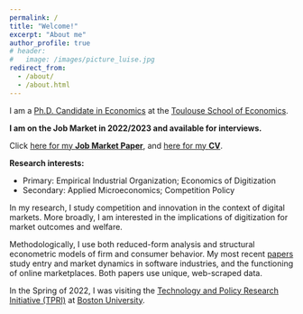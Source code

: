 ```yaml
---
permalink: /
title: "Welcome!"
excerpt: "About me"
author_profile: true
# header:
#   image: /images/picture_luise.jpg 
redirect_from: 
  - /about/
  - /about.html
---
```



I am a [Ph.D. Candidate in Economics](https://www.tse-fr.eu/people/luise-eisfeld) at the [Toulouse School of Economics](https://www.tse-fr.eu). 

**I am on the Job Market in 2022/2023 and available for interviews.**

Click [here for my **Job Market Paper**](https://luiseeisfeld.github.io/assets/docs/JMP_Eisfeld_TSE.pdf), and [here for my **CV**](https://luiseeisfeld.github.io/assets/docs/CV_Eisfeld_TSE.pdf).

**Research interests:**
* Primary: Empirical Industrial Organization; Economics of Digitization
* Secondary: Applied Microeconomics; Competition Policy

In my research, I study competition and innovation in the context of digital markets. More broadly, I am interested in the implications of digitization for market outcomes and welfare. 

Methodologically, I use both reduced-form analysis and structural econometric models of firm and consumer behavior. My most recent [papers](https://luiseeisfeld.github.io/research/) study entry and market dynamics in software industries, and the functioning of online marketplaces. Both papers use unique, web-scraped data.

In the Spring of 2022, I was visiting the [Technology and Policy Research Initiative (TPRI)](https://sites.bu.edu/tpri/) at [Boston University](https://www.bu.edu).

